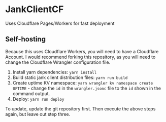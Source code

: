 # JankClientCF

Uses Cloudflare Pages/Workers for fast deployment

## Self-hosting

Because this uses Cloudflare Workers, you will need to have a Cloudflare Account. I would recommend forking this
repository, as you will need to change the Cloudflare Wrangler configuration file.

1. Install yarn dependencies: `yarn install`
2. Build static jank client distribution files: `yarn run build`
3. Create uptime KV namespace: `yarn wrangler kv namespace create UPTIME` - change the `id` in
   the `wrangler.jsonc` file to the `id` shown in the command output.
4. Deploy: `yarn run deploy`

To update, update the git repository first. Then execute the above steps again, but leave out step three.
